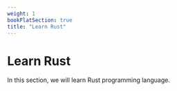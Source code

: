 ```yaml
---
weight: 1
bookFlatSection: true
title: "Learn Rust"
---
```


# Learn Rust

In this section, we will learn Rust programming language.